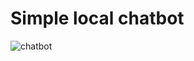 # Simple local chatbot


![chatbot](https://github.com/user-attachments/assets/290190b2-2d18-4c82-bf7d-21d069d192df)
